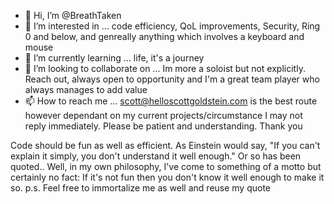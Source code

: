 - 👋 Hi, I’m @BreathTaken
- 👀 I’m interested in ... code efficiency, QoL improvements, Security, Ring 0 and below, and genreally anything which involves a keyboard and mouse
- 🌱 I’m currently learning ... life, it's a journey
- 💞️ I’m looking to collaborate on ... Im more a soloist but not explicitly. Reach out, always open to opportunity and I'm a great team player who always manages to add value
- 📫 How to reach me ... scott@helloscottgoldstein.com is the best route however dependant on my current projects/circumstance I may not reply immediately. Please be patient and understanding. Thank you

Code should be fun as well as efficient. As Einstein would say, "If you can't explain it simply, you don't understand it well enough." Or so has been quoted.. Well, in my own philosophy, I've come to something of a motto but certainly no fact: If it's not fun then you don't know it well enough to make it so. p.s. Feel free to immortalize me as well and reuse my quote
